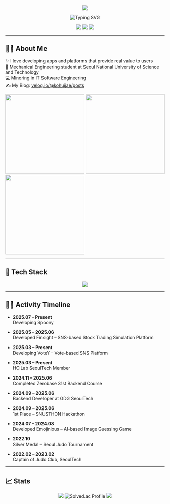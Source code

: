 <div align="center">
  <img src="https://capsule-render.vercel.app/api?type=transparent&height=70&color=000000&text=Hello,%20I'm%20Huikae%20Ko&fontSize=30"/>
</div>

<p align="center">
  <img src="https://readme-typing-svg.demolab.com?font=Fira+Code&size=30&pause=1000&center=true&vCenter=true&width=800&lines=Backend+Developer+%7C+Spring+Boot;Let's+build+together+%F0%9F%9A%80" alt="Typing SVG" />
</p>

<p align="center">
  <img src="https://img.shields.io/badge/Coding_Since-2021-blue?style=flat-square&logo=codeforces" />
  <img src="https://img.shields.io/badge/Device-MacBook_Air_M3-333333?style=flat-square&logo=apple&logoColor=white" />
  <img src="https://img.shields.io/badge/I%20love-%F0%9F%92%BB%20Code-blueviolet?style=flat-square" />
</p>

---

## 👨‍🎓 About Me

  
✨ I love developing apps and platforms that provide real value to users</br>
🔧 Mechanical Engineering student at Seoul National University of Science and Technology</br>
💻 Minoring in IT Software Engineering</br>
✍️ My Blog: [velog.io/@kohuijae/posts](https://velog.io/@kohuijae/posts)

</div>

<p align="left">
<img src="https://media0.giphy.com/media/v1.Y2lkPTc5MGI3NjExMDh3NXU2cTF3eDM3bzBqM2Jnam1rZ20xMHdpYWVnNzh5NTdpbGpycSZlcD12MV9pbnRlcm5hbF9naWZfYnlfaWQmY3Q9Zw/jkSvCVEXWlOla/giphy.gif" width="250"/>
<img src="https://media0.giphy.com/media/v1.Y2lkPTc5MGI3NjExbnR6eGxlZHRlaG1jZWlsa3N2amdnaXdrYnlpNXFxMG9icXE1Nzl4OSZlcD12MV9pbnRlcm5hbF9naWZfYnlfaWQmY3Q9Zw/mFwqFZx1HxfQ4hwkz9/giphy.gif" width="250"/>
<img src="https://media3.giphy.com/media/v1.Y2lkPTc5MGI3NjExcGtzdG8xc3I5eW5mbHJlZzJ0Y3JuZDExc3BpNWxuajNtMXlhZGE2ayZlcD12MV9pbnRlcm5hbF9naWZfYnlfaWQmY3Q9Zw/SX71qs3TDxVkvbLJ4o/giphy.gif" width="250"/>
</p>

---

## 🚀 Tech Stack

<p align="center">
  <img src="https://skillicons.dev/icons?i=java,spring,postgres,redis,elasticsearch,docker,aws,github,githubactions" />
</p>

---

## 🧑‍💻 Activity Timeline

- **2025.07 – Present**  
  Developing Spoony

- **2025.05 – 2025.06**  
  Developed Finsight – SNS-based Stock Trading Simulation Platform

- **2025.03 – Present**  
  Developing VoteY – Vote-based SNS Platform  

- **2025.03 – Present**  
  HCILab SeoulTech Member

- **2024.11 – 2025.06**  
  Completed Zerobase 31st Backend Course

- **2024.09 – 2025.06**  
  Backend Developer at GDG SeoulTech

- **2024.09 – 2025.06**  
  1st Place – SNUSTHON Hackathon

- **2024.07 – 2024.08**  
  Developed Emojinious – AI-based Image Guessing Game

- **2022.10**  
  Silver Medal – Seoul Judo Tournament

- **2022.02 – 2023.02**  
  Captain of Judo Club, SeoulTech



---

## 📈 Stats

<p align="center">
  <img src="https://github-readme-stats.vercel.app/api/top-langs/?username=HUIJAEKO&layout=compact&theme=radical" />
  <img src="http://mazassumnida.wtf/api/v2/generate_badge?boj=xrhgmlwox" alt="Solved.ac Profile" />
  <img src="https://github-readme-stats.vercel.app/api?username=HUIJAEKO&show_icons=true&theme=tokyonight" />
</p>
